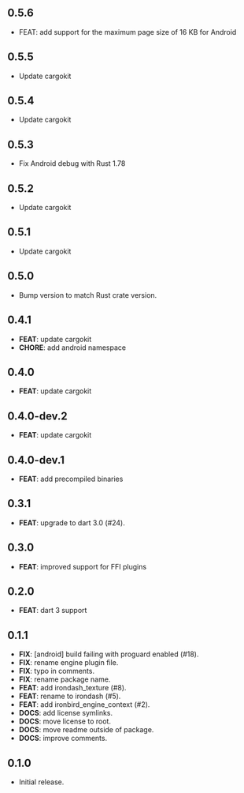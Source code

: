 ## 0.5.6

- FEAT: add support for the maximum page size of 16 KB for Android

## 0.5.5

- Update cargokit

## 0.5.4

- Update cargokit

## 0.5.3

- Fix Android debug with Rust 1.78

## 0.5.2

- Update cargokit

## 0.5.1

- Update cargokit

## 0.5.0

- Bump version to match Rust crate version.

## 0.4.1

- **FEAT**: update cargokit
- **CHORE**: add android namespace

## 0.4.0

- **FEAT**: update cargokit

## 0.4.0-dev.2

- **FEAT**: update cargokit

## 0.4.0-dev.1

- **FEAT**: add precompiled binaries

## 0.3.1

 - **FEAT**: upgrade to dart 3.0  (#24).

## 0.3.0

- **FEAT**: improved support for FFI plugins

## 0.2.0

  - **FEAT**: dart 3 support

## 0.1.1

 - **FIX**: [android] build failing with proguard enabled (#18).
 - **FIX**: rename engine plugin file.
 - **FIX**: typo in comments.
 - **FIX**: rename package name.
 - **FEAT**: add irondash_texture (#8).
 - **FEAT**: rename to irondash (#5).
 - **FEAT**: add ironbird_engine_context (#2).
 - **DOCS**: add license symlinks.
 - **DOCS**: move license to root.
 - **DOCS**: move readme outside of package.
 - **DOCS**: improve comments.

## 0.1.0

* Initial release.
